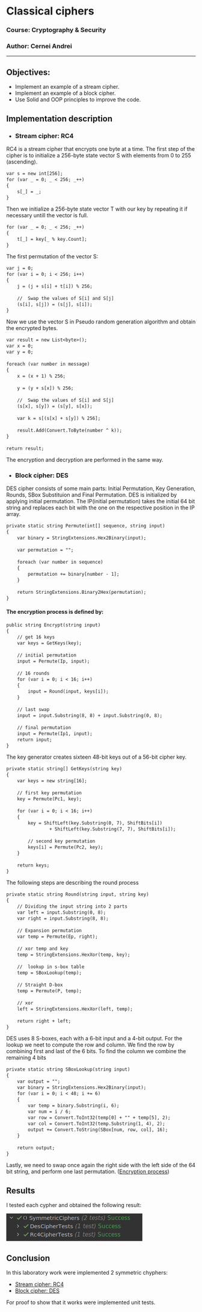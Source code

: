 # Classical ciphers

### Course: Cryptography & Security
### Author: Cernei Andrei

----
## Objectives:

* Implement an example of a stream cipher.
* Implement an example of a block cipher.
* Use Solid and OOP principles to improve the code.

## Implementation description

* ### Stream cipher: RC4
RC4 is a stream cipher that encrypts one byte at a time.
The first step of the cipher is to initialize a 256-byte state vector S with elements from 0 to 255 (ascending). 

```
var s = new int[256];
for (var _ = 0; _ < 256; _++)
{
    s[_] = _;
}
```

Then we initialize a 256-byte state vector T with our key by repeating it if necessary untill the vector is full.

```
for (var _ = 0; _ < 256; _++)
{
    t[_] = key[_ % key.Count];
}
```

The first permutation of the vector S:

```
var j = 0;
for (var i = 0; i < 256; i++)
{
    j = (j + s[i] + t[i]) % 256;

    //  Swap the values of S[i] and S[j]
    (s[i], s[j]) = (s[j], s[i]);
}
```
Now we use the vector S in Pseudo random generation algorithm and obtain the encrypted bytes.

```
var result = new List<byte>();
var x = 0;
var y = 0;

foreach (var number in message)
{
    x = (x + 1) % 256;

    y = (y + s[x]) % 256;

    //  Swap the values of S[i] and S[j]
    (s[x], s[y]) = (s[y], s[x]);

    var k = s[(s[x] + s[y]) % 256];

    result.Add(Convert.ToByte(number ^ k));
}

return result;
```

The encryption and decryption are performed in the same way.

* ### Block cipher: DES
 DES cipher consists of some main parts: Initial Permutation, Key Generation, Rounds, SBox Substituion and Final Permutation. DES is initialized by applying initial permutation. The IP(initial permutation) takes the initial 64 bit string and replaces each bit with the one on the respective position in the IP array.

```
private static string Permute(int[] sequence, string input)
{
    var binary = StringExtensions.Hex2Binary(input);

    var permutation = "";

    foreach (var number in sequence)
    {
        permutation += binary[number - 1];
    }

    return StringExtensions.Binary2Hex(permutation);
}
```

#### The encryption process is defined by:

```
public string Encrypt(string input)
{
    // get 16 keys
    var keys = GetKeys(key);

    // initial permutation
    input = Permute(Ip, input);

    // 16 rounds
    for (var i = 0; i < 16; i++)
    {
        input = Round(input, keys[i]);
    }

    // last swap
    input = input.Substring(8, 8) + input.Substring(0, 8);

    // final permutation
    input = Permute(Ip1, input);
    return input;
}
```

The key generator creates sixteen 48-bit keys out of a 56-bit cipher key.

```
private static string[] GetKeys(string key)
{
    var keys = new string[16];

    // first key permutation
    key = Permute(Pc1, key);

    for (var i = 0; i < 16; i++)
    {
        key = ShiftLeft(key.Substring(0, 7), ShiftBits[i])
                + ShiftLeft(key.Substring(7, 7), ShiftBits[i]);

        // second key permutation
        keys[i] = Permute(Pc2, key);
    }

    return keys;
}
```
The following steps are describing the round process

```
private static string Round(string input, string key)
{
    // Dividing the input string into 2 parts
    var left = input.Substring(0, 8);
    var right = input.Substring(8, 8);

    // Expansion permutation
    var temp = Permute(Ep, right);

    // xor temp and key
    temp = StringExtensions.HexXor(temp, key);

    //  lookup in s-box table
    temp = SBoxLookup(temp);

    // Straight D-box
    temp = Permute(P, temp);

    // xor
    left = StringExtensions.HexXor(left, temp);

    return right + left;
}
```

DES uses 8 S-boxes, each with a 6-bit input and a 4-bit output. For the lookup we neet to compute the row and column. We find the row by combining first and last of the 6 bits. To find the column we combine the remaining 4 bits

```
private static string SBoxLookup(string input)
{
    var output = "";
    var binary = StringExtensions.Hex2Binary(input);
    for (var i = 0; i < 48; i += 6)
    {
        var temp = binary.Substring(i, 6);
        var num = i / 6;
        var row = Convert.ToInt32(temp[0] + "" + temp[5], 2);
        var col = Convert.ToInt32(temp.Substring(1, 4), 2);
        output += Convert.ToString(SBox[num, row, col], 16);
    }

    return output;
}
```

Lastly, we need to swap once again the right side with the left side of the 64 bit string, and perform one last permutation. ([Encryption process](#the-encryption-process-is-defined-by))

## Results

I tested each cypher and obtained the following result:

![testsResult](./resources/SymmetricCiphersTestsResult.png)

## Conclusion

In this laboratory work were implemented 2 symmetric chyphers:

* [Stream cipher: RC4](#stream-cipher-rc4)
* [Block cipher: DES](#block-cipher-des)

For proof to show that it works were implemented unit tests.
